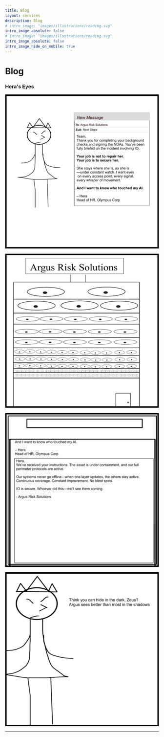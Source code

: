 ```yaml
---
title: Blog
layout: services
description: Blog
# intro_image: "images/illustrations/reading.svg"
intro_image_absolute: false
# intro_image: "images/illustrations/reading.svg"
intro_image_absolute: false
intro_image_hide_on_mobile: true
---
```


# Blog

### Hera's Eyes
<span class = 'blog'>
<img class = 'comic' src='/assets/cartoon/013/013-01.jpg'> <br />

<img class = 'comic' src='/assets/cartoon/013/013-02.jpg'>  <br />

<img class = 'comic' src='/assets/cartoon/013/13-03.jpg'> <br />

<img class = 'comic' src='/assets/cartoon/013/13-04.jpg'>

<hr>


